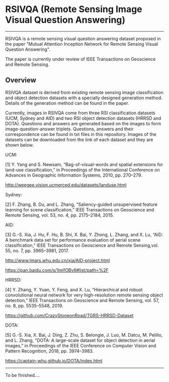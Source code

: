 # RSIVQA (Remote Sensing Image Visual Question Answering)
--------------------------------------
RSIVQA is a remote sensing visual question answering dataset proposed in the paper "Mutual Attention Inception Network for Remote Sensing Visual Question Answering".

The paper is currently under review of IEEE Transactions on Geoscience and Remote Sensing.

Overview
--------------------------------------
RSIVQA dataset is derived from existing remote sensing image classification and object detection datasets with a specially designed generation method. Details of the generation method can be found in the paper.

Currently, images in RSIVQA come from three RSI classification datasets (UCM, Sydney and AID) and two RSI object detection datasets (HRRSD and DOTA). Questions and answers are generated based on the images to form image-question-answer triplets. Questions, answers and their correspondence can be found in txt files in this repository. Images of the datasets can be downloaded from the link of each dataset and they are shown below.

UCM:

[1] Y. Yang and S. Newsam, “Bag-of-visual-words and spatial extensions for land-use classification,” in Proceedings of the International Conference on Advances in Geographic Information Systems, 2010, pp. 270–279.

http://weegee.vision.ucmerced.edu/datasets/landuse.html

Sydney:

[2] F. Zhang, B. Du, and L. Zhang, “Saliency-guided unsupervised feature learning for scene classification,” IEEE Transactions on Geoscience and Remote Sensing, vol. 53, no. 4, pp. 2175–2184, 2015.

AID: 

[3] G.-S. Xia, J. Hu, F. Hu, B. Shi, X. Bai, Y. Zhong, L. Zhang, and X. Lu, “AID: A benchmark data set for performance evaluation of aerial scene classification,” IEEE Transactions on Geoscience and Remote Sensing,vol. 55, no. 7, pp. 3965–3981, 2017.

http://www.lmars.whu.edu.cn/xia/AID-project.html

https://pan.baidu.com/s/1mifOBv6#list/path=%2F

HRRSD: 

[4] Y. Zhang, Y. Yuan, Y. Feng, and X. Lu, “Hierarchical and robust convolutional neural network for very high-resolution remote sensing object detection,” IEEE Transactions on Geoscience and Remote Sensing, vol. 57, no. 8, pp. 5535–5548, 2019.

https://github.com/CrazyStoneonRoad/TGRS-HRRSD-Dataset

DOTA: 

[5] G.-S. Xia, X. Bai, J. Ding, Z. Zhu, S. Belongie, J. Luo, M. Datcu, M. Pelillo, and L. Zhang, “DOTA: A large-scale dataset for object detection in aerial images,” in Proceedings of the IEEE Conference on Computer Vision and Pattern Recognition, 2018, pp. 3974–3983.

https://captain-whu.github.io/DOTA/index.html

--------------------------------------
To be finished....
